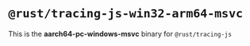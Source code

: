 # `@rust/tracing-js-win32-arm64-msvc`

This is the **aarch64-pc-windows-msvc** binary for `@rust/tracing-js`

